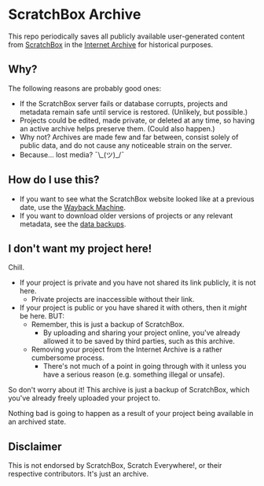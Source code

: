 # ScratchBox Archive

This repo periodically saves all publicly available user-generated content from [ScratchBox](https://github.com/ScratchEverywhere/ScratchBox) in the [Internet Archive](https://archive.org/search?query=creator%3A%22ScratchBox%22&sort=-publicdate) for historical purposes.

## Why?

The following reasons are probably good ones:

* If the ScratchBox server fails or database corrupts, projects and metadata remain safe until service is restored. (Unlikely, but possible.)
* Projects could be edited, made private, or deleted at any time, so having an active archive helps preserve them. (Could also happen.)
* Why not? Archives are made few and far between, consist solely of public data, and do not cause any noticeable strain on the server.
* Because... lost media? ¯\\\_(ツ)\_/¯

## How do I use this?

* If you want to see what the ScratchBox website looked like at a previous date, use the [Wayback Machine](https://web.archive.org/https://scratchbox.grady.link/explore).
* If you want to download older versions of projects or any relevant metadata, see the [data backups](https://archive.org/search?query=creator%3A%22ScratchBox%22&sort=-publicdate).

## I don't want my project here!

Chill.

* If your project is private and you have not shared its link publicly, it is not here.
  * Private projects are inaccessible without their link.
* If your project is public or you have shared it with others, then it _might_ be here. BUT:
  * Remember, this is just a backup of ScratchBox.
    * By uploading and sharing your project online, you've already allowed it to be saved by third parties, such as this archive.
  * Removing your project from the Internet Archive is a rather cumbersome process.
    * There's not much of a point in going through with it unless you have a serious reason (e.g. something illegal or unsafe).

So don't worry about it! This archive is just a backup of ScratchBox, which you've already freely uploaded your project to.

Nothing bad is going to happen as a result of your project being available in an archived state.

## Disclaimer

This is not endorsed by ScratchBox, Scratch Everywhere!, or their respective contributors. It's just an archive.
